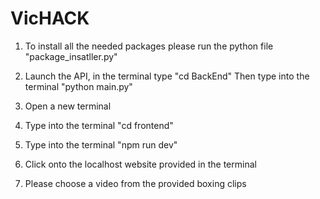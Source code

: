 # VicHACK

1. To install all the needed packages please run the python file "package_insatller.py"

2. Launch the API, in the terminal type 
"cd BackEnd"
Then type into the terminal
"python main.py"

3. Open a new terminal 

4. Type into the terminal
"cd frontend"

5. Type into the terminal 
"npm run dev"

6. Click onto the localhost website provided in the terminal 

7. Please choose a video from the provided boxing clips 